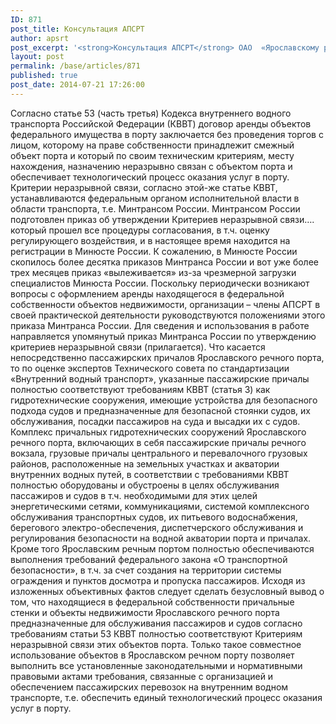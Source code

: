 ```yaml
---
ID: 871
post_title: Консультация АПСРТ
author: apsrt
post_excerpt: '<strong>Консультация АПСРТ</strong> ОАО  «Ярославскому речному порту»    по вопросу неразрывной связи находящихся в федеральной собственности пассажирских причалов речного вокзала г. Ярославля со смежными объектами, предназначенными для обслуживания пассажиров и причалов (как средства обеспечения пассажирских перевозок) и принадлежащими на правах собственности ОАО «Ярославский речной порт».'
layout: post
permalink: /base/articles/871
published: true
post_date: 2014-07-21 17:26:00
---
```

Согласно статье 53 (часть третья) Кодекса внутреннего водного транспорта Российской Федерации (КВВТ) договор аренды объектов федерального имущества в порту заключается без проведения торгов с лицом, которому на праве собственности принадлежит смежный объект порта и который по своим техническим критериям, месту нахождения, назначению неразрывно связан с объектом порта и обеспечивает технологический процесс оказания услуг в порту.
Критерии неразрывной связи, согласно этой-же статье КВВТ, устанавливаются федеральным органом исполнительной власти в области транспорта, т.е. Минтрансом России.
Минтрансом России подготовлен приказ об утверждении Критериев неразрывной связи…. который прошел все процедуры согласования, в т.ч. оценку регулирующего воздействия, и в настоящее время находится на регистрации в Минюсте России.
К сожалению, в Минюсте России скопилось более десятка приказов Минтранса России и вот уже более трех месяцев приказ «вылеживается» из-за чрезмерной загрузки специалистов Минюста России.
Поскольку периодически возникают вопросы с оформлением аренды находящегося в федеральной собственности объектов недвижимости, организации – члены АПСРТ в своей практической деятельности руководствуются положениями этого приказа Минтранса России. Для сведения и использования в работе направляется упомянутый приказ Минтранса России по утверждению критериев неразрывной связи (прилагается).
Что касается непосредственно пассажирских причалов Ярославского речного порта, то по оценке экспертов Технического совета по стандартизации «Внутренний водный транспорт», указанные пассажирские причалы полностью соответствуют требованиям КВВТ (статья 3) как гидротехнические сооружения, имеющие устройства для безопасного подхода судов и предназначенные для безопасной стоянки судов, их обслуживания, посадки пассажиров на суда и высадки их с судов.
Комплекс причальных гидротехнических сооружений Ярославского речного порта, включающих в себя пассажирские причалы речного вокзала, грузовые причалы центрального и перевалочного грузовых районов, расположенные на земельных участках и акватории внутренних водных путей, в соответствии с требованиями КВВТ полностью оборудованы и обустроены в целях обслуживания пассажиров и судов в т.ч. необходимыми для этих целей энергетическими сетями, коммуникациями, системой комплексного обслуживания транспортных судов, их питьевого водоснабжения, берегового электро-обеспечения, диспетчерского обслуживания и регулирования безопасности на водной акватории порта и причалах.
Кроме того Ярославским речным портом полностью обеспечиваются выполнения требований федерального закона «О транспортной безопасности», в т.ч. за счет создания на территории системы ограждения и пунктов досмотра и пропуска пассажиров.
Исходя из изложенных объективных фактов следует сделать безусловный вывод о том, что находящиеся в федеральной собственности причальные стенки и объекты недвижимости Ярославского речного порта предназначенные для обслуживания пассажиров и судов согласно требованиям статьи 53 КВВТ полностью соответствуют Критериям неразрывной связи этих объектов порта.
Только такое совместное использование объектов в Ярославском речном порту позволяет выполнить все установленные законодательными и нормативными правовыми актами требования, связанные с организацией и обеспечением пассажирских перевозок на внутренним водном транспорте, т.е. обеспечить единый технологический процесс оказания услуг в порту.